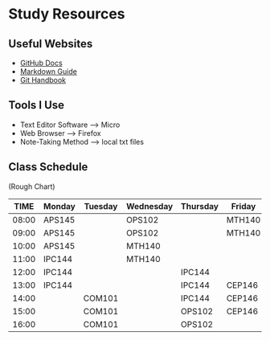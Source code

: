 # Study Resources

## Useful Websites
- [GitHub Docs](https://docs.github.com/)
- [Markdown Guide](https://www.markdownguide.org/)
- [Git Handbook](https://guides.github.com/introduction/git-handbook/)

## Tools I Use
- Text Editor Software --> Micro
- Web Browser --> Firefox
- Note-Taking Method --> local txt files

## Class Schedule
(Rough Chart)

|TIME |Monday|Tuesday|Wednesday|Thursday|Friday|
|-----|------|-------|---------|--------|------|
|08:00|APS145|       |OPS102   |        |MTH140|
|09:00|APS145|       |OPS102   |        |MTH140|
|10:00|APS145|       |MTH140   |        |      |
|11:00|IPC144|       |MTH140   |        |      |
|12:00|IPC144|       |         |IPC144  |      |
|13:00|IPC144|       |         |IPC144  |CEP146|
|14:00|      |COM101 |         |IPC144  |CEP146|
|15:00|      |COM101 |         |OPS102  |CEP146|
|16:00|      |COM101 |         |OPS102  |      |
